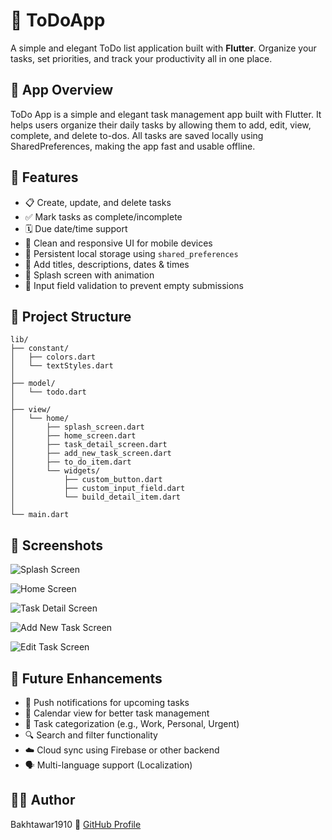 # 📝 ToDoApp

A simple and elegant ToDo list application built with **Flutter**. Organize your tasks, set priorities, and track your productivity all in one place.

## 📱 App Overview
ToDo App is a simple and elegant task management app built with Flutter. It helps users organize their daily tasks by allowing them to add, edit, view, complete, and delete to-dos. All tasks are saved locally using SharedPreferences, making the app fast and usable offline.

## 🚀 Features

- 📋 Create, update, and delete tasks
- ✅ Mark tasks as complete/incomplete
- 🗓️ Due date/time support
- 📱 Clean and responsive UI for mobile devices
- 💾 Persistent local storage using `shared_preferences`
- 📝 Add titles, descriptions, dates & times
- 🔁 Splash screen with animation
- 🧠 Input field validation to prevent empty submissions

## 📂 Project Structure

```
lib/
├── constant/
│   ├── colors.dart
│   └── textStyles.dart
│
├── model/
│   └── todo.dart
│
├── view/
│   └── home/
│       ├── splash_screen.dart
│       ├── home_screen.dart
│       ├── task_detail_screen.dart
│       ├── add_new_task_screen.dart
│       ├── to_do_item.dart
│       └── widgets/
│           ├── custom_button.dart
│           ├── custom_input_field.dart
│           └── build_detail_item.dart
│
└── main.dart
```

## 📸 Screenshots

![Splash Screen](screenshots/splash_screen.jpg)

![Home Screen](screenshots/home_screen.jpg)

![Task Detail Screen](screenshots/task_detail_screen.jpg)

![Add New Task Screen](screenshots/add_new_task_screen.jpg)

![Edit Task Screen](screenshots/edit_new_task_screen.jpg)


## 🔮 Future Enhancements

- 🔔 Push notifications for upcoming tasks
- 📅 Calendar view for better task management  
- 📂 Task categorization (e.g., Work, Personal, Urgent)
- 🔍 Search and filter functionality
- ☁️ Cloud sync using Firebase or other backend
- 🗣️ Multi-language support (Localization)

## 👨‍💻 Author
Bakhtawar1910
🔗 [GitHub Profile](https://github.com/Bakhtawar1910)
